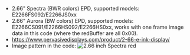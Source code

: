 * 2.66" Spectra (BWR colors) EPD, supported models: E2266FS092/E2266JS0xx
* 2.66" Aurora (BW colors) EPD, supported models: E2266CS091/E2266HS092/E2266HS0xx, works with one frame image data in this code (where the redBuffer are all 0x00).
* https://www.pervasivedisplays.com/product/2-66-e-ink-display/
* Image pattern in the code:
	![2.66 inch Spectra red](https://github.com/PervasiveDisplays/ePaper_PervasiveDisplays/blob/master/2.66_BWR/266_296x152_BWR.bmp)
